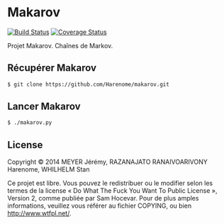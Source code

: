 Makarov
=======
[![Build Status][]][Travis CI Makarov] [![Coverage Status][]][Coveralls Makarov]

[Coveralls Makarov]: https://coveralls.io/r/Harenome/makarov
[Coverage Status]: https://img.shields.io/coveralls/Harenome/makarov.svg
[Travis CI Makarov]: https://travis-ci.org/Harenome/makarov
[Build Status]: https://travis-ci.org/Harenome/makarov.svg?branch=master

Projet Makarov. Chaînes de Markov.

Récupérer Makarov
-----------------
```bash
$ git clone https://github.com/Harenome/makarov.git
```

Lancer Makarov
--------------
```bash
$ ./makarov.py
```

License
-------
Copyright © 2014 MEYER Jérémy, RAZANAJATO RANAIVOARIVONY Harenome, WHILHELM Stan

Ce projet est libre. Vous pouvez le redistribuer ou le modifier selon les termes
de la license « Do What The Fuck You Want To Public License », Version 2, comme
publiée par Sam Hocevar. Pour de plus amples informations, veuillez vous référer
au fichier COPYING, ou bien http://www.wtfpl.net/.
